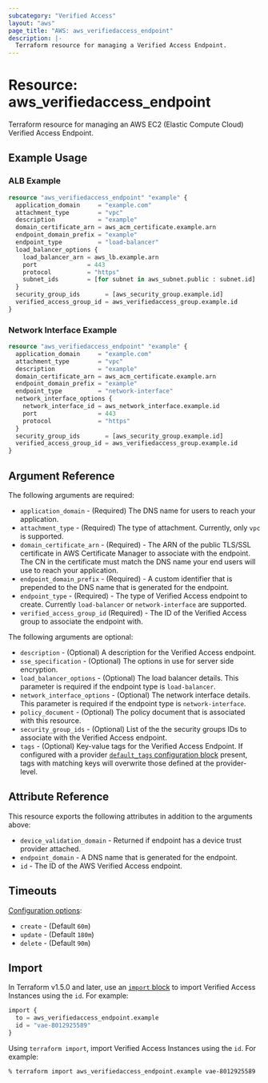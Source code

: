 ```yaml
---
subcategory: "Verified Access"
layout: "aws"
page_title: "AWS: aws_verifiedaccess_endpoint"
description: |-
  Terraform resource for managing a Verified Access Endpoint.
---
```


# Resource: aws_verifiedaccess_endpoint

Terraform resource for managing an AWS EC2 (Elastic Compute Cloud) Verified Access Endpoint.

## Example Usage

### ALB Example

```terraform
resource "aws_verifiedaccess_endpoint" "example" {
  application_domain     = "example.com"
  attachment_type        = "vpc"
  description            = "example"
  domain_certificate_arn = aws_acm_certificate.example.arn
  endpoint_domain_prefix = "example"
  endpoint_type          = "load-balancer"
  load_balancer_options {
    load_balancer_arn = aws_lb.example.arn
    port              = 443
    protocol          = "https"
    subnet_ids        = [for subnet in aws_subnet.public : subnet.id]
  }
  security_group_ids       = [aws_security_group.example.id]
  verified_access_group_id = aws_verifiedaccess_group.example.id
}
```

### Network Interface Example

```terraform
resource "aws_verifiedaccess_endpoint" "example" {
  application_domain     = "example.com"
  attachment_type        = "vpc"
  description            = "example"
  domain_certificate_arn = aws_acm_certificate.example.arn
  endpoint_domain_prefix = "example"
  endpoint_type          = "network-interface"
  network_interface_options {
    network_interface_id = aws_network_interface.example.id
    port                 = 443
    protocol             = "https"
  }
  security_group_ids       = [aws_security_group.example.id]
  verified_access_group_id = aws_verifiedaccess_group.example.id
}
```

## Argument Reference

The following arguments are required:

* `application_domain` - (Required) The DNS name for users to reach your application.
* `attachment_type` - (Required) The type of attachment. Currently, only `vpc` is supported.
* `domain_certificate_arn` - (Required) - The ARN of the public TLS/SSL certificate in AWS Certificate Manager to associate with the endpoint. The CN in the certificate must match the DNS name your end users will use to reach your application.
* `endpoint_domain_prefix` - (Required) - A custom identifier that is prepended to the DNS name that is generated for the endpoint.
* `endpoint_type` - (Required) - The type of Verified Access endpoint to create. Currently `load-balancer` or `network-interface` are supported.
* `verified_access_group_id` (Required) - The ID of the Verified Access group to associate the endpoint with.

The following arguments are optional:

* `description` - (Optional) A description for the Verified Access endpoint.
* `sse_specification` - (Optional) The options in use for server side encryption.
* `load_balancer_options` - (Optional) The load balancer details. This parameter is required if the endpoint type is `load-balancer`.
* `network_interface_options` - (Optional) The network interface details. This parameter is required if the endpoint type is `network-interface`.
* `policy_document` - (Optional) The policy document that is associated with this resource.
* `security_group_ids` - (Optional) List of the the security groups IDs to associate with the Verified Access endpoint.
* `tags` - (Optional) Key-value tags for the Verified Access Endpoint. If configured with a provider [`default_tags` configuration block](https://registry.terraform.io/providers/hashicorp/aws/latest/docs#default_tags-configuration-block) present, tags with matching keys will overwrite those defined at the provider-level.

## Attribute Reference

This resource exports the following attributes in addition to the arguments above:

* `device_validation_domain` - Returned if endpoint has a device trust provider attached.
* `endpoint_domain` - A DNS name that is generated for the endpoint.
* `id` - The ID of the AWS Verified Access endpoint.

## Timeouts

[Configuration options](https://developer.hashicorp.com/terraform/language/resources/syntax#operation-timeouts):

* `create` - (Default `60m`)
* `update` - (Default `180m`)
* `delete` - (Default `90m`)

## Import

In Terraform v1.5.0 and later, use an [`import` block](https://developer.hashicorp.com/terraform/language/import) to import Verified Access Instances using the `id`. For example:

```terraform
import {
  to = aws_verifiedaccess_endpoint.example
  id = "vae-8012925589"
}
```

Using `terraform import`, import Verified Access Instances using the  `id`. For example:

```console
% terraform import aws_verifiedaccess_endpoint.example vae-8012925589
```
